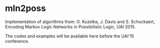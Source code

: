 # mln2poss
Implementation of algorithms from: O. Kuzelka, J. Davis and S. Schockaert, Encoding Markov Logic Networks in Possibilistic Logic, UAI 2015.

The codes and examples will be available here before the UAI'15 conference.
